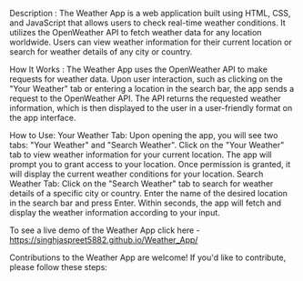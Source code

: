 Description :
The Weather App is a web application built using HTML, CSS, and JavaScript that allows users to check real-time weather conditions. It utilizes the OpenWeather API to fetch weather data for any location worldwide. 
Users can view weather information for their current location or search for weather details of any city or country.

How It Works :
The Weather App uses the OpenWeather API to make requests for weather data.
Upon user interaction, such as clicking on the "Your Weather" tab or entering a location in the search bar, the app sends a request to the OpenWeather API.
The API returns the requested weather information, which is then displayed to the user in a user-friendly format on the app interface.

How to Use:
Your Weather Tab:
Upon opening the app, you will see two tabs: "Your Weather" and "Search Weather".
Click on the "Your Weather" tab to view weather information for your current location.
The app will prompt you to grant access to your location. Once permission is granted, it will display the current weather conditions for your location.
Search Weather Tab:
Click on the "Search Weather" tab to search for weather details of a specific city or country.
Enter the name of the desired location in the search bar and press Enter.
Within seconds, the app will fetch and display the weather information according to your input.

To see a live demo of the Weather App click here -  https://singhjaspreet5882.github.io/Weather_App/

Contributions to the Weather App are welcome! If you'd like to contribute, please follow these steps:

